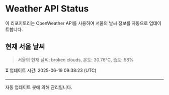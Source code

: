 
# Weather API Status

이 리포지토리는 OpenWeather API를 사용하여 서울의 날씨 정보를 자동으로 업데이트합니다.

## 현재 서울 날씨
> 서울의 현재 날씨: broken clouds, 온도: 30.76°C, 습도: 58%

⏳ 업데이트 시간: 2025-06-19 09:38:23 (UTC)

---
자동 업데이트 봇에 의해 관리됩니다.
